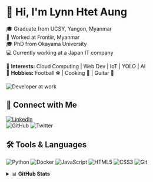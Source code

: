 # 👋 Hi, I'm Lynn Htet Aung

🎓 Graduate from UCSY, Yangon, Myanmar  
💼 Worked at Frontiir, Myanmar  
🎓 PhD from Okayama University  
💻 Currently working at a Japan IT company  

🚀 **Interests:** Cloud Computing | Web Dev | IoT | YOLO | AI  
🎯 **Hobbies:** Football ⚽ | Cooking 🍳 | Guitar 🎸  

![Developer at work](https://raw.githubusercontent.com/abhisheknaiidu/abhisheknaiidu/master/code.gif)

## 🔗 Connect with Me
[![LinkedIn](https://img.shields.io/badge/LinkedIn-0077B5.svg?logo=linkedin&logoColor=white)](https://www.linkedin.com/in/lynn-htet-aung-89b4b51a4/)  
![GitHub](https://img.shields.io/badge/GitHub-000000.svg?logo=github&logoColor=white)
![Twitter](https://img.shields.io/badge/Twitter-1DA1F2.svg?logo=twitter&logoColor=white)

## 🛠 Tools & Languages
![Python](https://img.shields.io/badge/Python-3776AB?style=flat&logo=python&logoColor=white)
![Docker](https://img.shields.io/badge/Docker-2496ED?style=flat&logo=docker&logoColor=white)
![JavaScript](https://img.shields.io/badge/JavaScript-F7DF1E?style=flat&logo=javascript&logoColor=black)
![HTML5](https://img.shields.io/badge/HTML5-E34F26?style=flat&logo=html5&logoColor=white)
![CSS3](https://img.shields.io/badge/CSS3-1572B6?style=flat&logo=css3&logoColor=white)
![Git](https://img.shields.io/badge/Git-F05032?style=flat&logo=git&logoColor=white)

<details>
  <summary>📊 <strong>GitHub Stats</strong></summary>

  <table>
    <tr>
      <td>
        <img src="https://github-readme-stats.vercel.app/api?username=lynnhtetaung&show_icons=true&theme=tokyonight&hide_title=false&hide_border=false" />
      </td>
      <td>
        <img src="https://github-readme-stats.vercel.app/api/top-langs/?username=lynnhtetaung&layout=compact&theme=tokyonight" />
      </td>
    </tr>
  </table>

</details>
